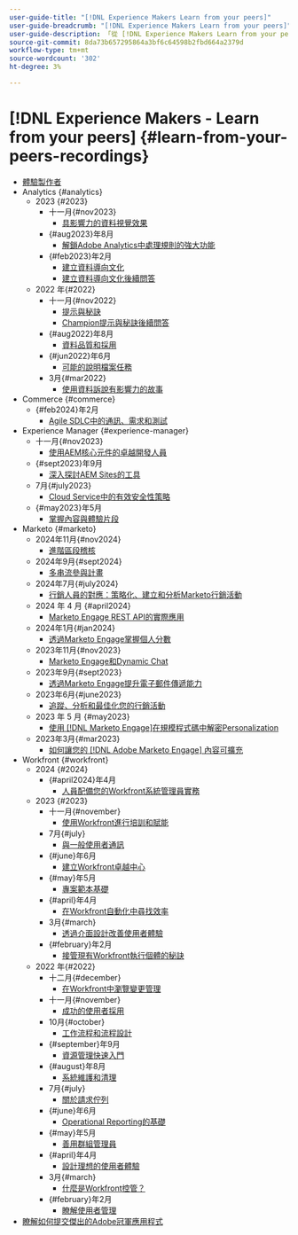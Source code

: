 ```yaml
---
user-guide-title: "[!DNL Experience Makers Learn from your peers]"
user-guide-breadcrumb: "[!DNL Experience Makers Learn from your peers]"
user-guide-description: 「從 [!DNL Experience Makers Learn from your peers]的錄製集合」
source-git-commit: 8da73b657295864a3bf6c64598b2fbd664a2379d
workflow-type: tm+mt
source-wordcount: '302'
ht-degree: 3%

---
```



# [!DNL Experience Makers - Learn from your peers] {#learn-from-your-peers-recordings}

+ [體驗製作者](overview.md)
+ Analytics {#analytics}
   + 2023 {#2023}
      + 十一月{#nov2023}
         + [具影響力的資料視覺效果](analytics/nov2023/impactful-data-visualizations.md)
      + {#aug2023}年8月
         + [解鎖Adobe Analytics中處理規則的強大功能](analytics/aug2023/processing-rules.md)
      + {#feb2023}年2月
         + [建立資料導向文化](analytics/feb2023/data-driven-culture.md)
         + [建立資料導向文化後續問答](analytics/feb2023/data-driven-culture-q-and-a.md)
   + 2022 年{#2022}
      + 十一月{#nov2022}
         + [提示與秘訣](analytics/nov2022/tips-and-tricks.md)
         + [Champion提示與秘訣後續問答](analytics/nov2022/tips-and-tricks-q-and-a.md)
      + {#aug2022}年8月
         + [資料品質和採用](analytics/aug2022/data-quality.md)
      + {#jun2022}年6月
         + [可能的說明檔案任務](analytics/june2022/mission-possible.md)
      + 3月{#mar2022}
         + [使用資料訴說有影響力的故事](analytics/mar2022/stories-with-data.md)
+ Commerce {#commerce}
   + {#feb2024}年2月
      + [Agile SDLC中的通訊、需求和測試](commerce/2024/agile-sdlc.md)
+ Experience Manager {#experience-manager}
   + 十一月{#nov2023}
      + [使用AEM核心元件的卓越開發人員](experience-manager/nov2023/core-components.md)
   + {#sept2023}年9月
      + [深入探討AEM Sites的工具](experience-manager/sept2023/aem-sites-tools.md)
   + 7月{#july2023}
      + [Cloud Service中的有效安全性策略](experience-manager/july2023/effective-security-strategies-in-cloud-service.md)
   + {#may2023}年5月
      + [掌握內容與體驗片段](experience-manager/may2023/mastering-content-and-experience-fragments.md)
+ Marketo {#marketo}
   + 2024年11月{#nov2024}
      + [進階區段稽核](marketo/nov2024/advanced-segmentation.md)
   + 2024年9月{#sept2024}
      + [多串流參與計畫](marketo/sept2024/multi-stream-engagement-programs.md)
   + 2024年7月{#july2024}
      + [行銷人員的對應：策略化、建立和分析Marketo行銷活動](marketo/july2024/marketers-map-marketo-campaigns.md)
   + 2024 年 4 月 {#april2024}
      + [Marketo Engage REST API的實際應用](marketo/april2024/practical-applications-of-marketo-engage-rest-api.md)
   + 2024年1月{#jan2024}
      + [透過Marketo Engage掌握個人分數](marketo/jan2024/person-scoring-mastery.md)
   + 2023年11月{#nov2023}
      + [Marketo Engage和Dynamic Chat](marketo/nov2023/dynamic-chat.md)
   + 2023年9月{#sept2023}
      + [透過Marketo Engage提升電子郵件傳遞能力](marketo/sept2023/email-deliverability.md)
   + 2023年6月{#june2023}
      + [追蹤、分析和最佳化您的行銷活動](marketo/june2023/marketing-campaigns.md)
   + 2023 年 5 月 {#may2023}
      + [使用 [!DNL Marketo Engage]在規模程式碼中解密Personalization](marketo/may2023/personalization-at-scale.md)
   + 2023年3月{#mar2023}
      + [如何讓您的 [!DNL Adobe Marketo Engage] 內容可擴充](marketo/mar2023/templates-tokens-teamwork.md)
+ Workfront {#workfront}
   + 2024 {#2024}
      + {#april2024}年4月
         + [人員配備您的Workfront系統管理員實務](workfront/2024/04/staffing-your-workfront-system-admin-practice.md)
   + 2023 {#2023}
      + 十一月{#november}
         + [使用Workfront進行培訓和賦能](workfront/2023/11/using-workfront-for-training-and-enablement.md)
      + 7月{#july}
         + [與一般使用者通訊](workfront/2023/07/communicating-with-end-users.md)
      + {#june}年6月
         + [建立Workfront卓越中心](workfront/2023/06/establishing-a-workfront-center-of-excellence.md)
      + {#may}年5月
         + [專案範本基礎](workfront/2023/05/foundations-of-project-templates.md)
      + {#april}年4月
         + [在Workfront自動化中尋找效率](workfront/2023/04/finding-efficiencies-in-workfront-automation.md)
      + 3月{#march}
         + [透過介面設計改善使用者體驗](workfront/2023/03/improving-user-experience-with-interface-design.md)
      + {#february}年2月
         + [接管現有Workfront執行個體的秘訣](workfront/2023/02/tips-for-taking-over-an-existing-workfront-instance.md)
   + 2022 年{#2022}
      + 十二月{#december}
         + [在Workfront中瀏覽變更管理](workfront/2022/12/navigating-change-management.md)
      + 十一月{#november}
         + [成功的使用者採用](workfront/2022/11/successful-end-user-adoption.md)
      + 10月{#october}
         + [工作流程和流程設計](workfront/2022/10/workflow-and-process-design.md)
      + {#september}年9月
         + [資源管理快速入門](workfront/2022/09/getting-started-with-resource-management.md)
      + {#august}年8月
         + [系統維護和清理](workfront/2022/08/system-maintenance-and-cleanup.md)
      + 7月{#july}
         + [關於請求佇列](workfront/2022/07/all-about-request-queues.md)
      + {#june}年6月
         + [Operational Reporting的基礎](workfront/2022/06/foundations-of-operational-reporting.md)
      + {#may}年5月
         + [善用群組管理員](workfront/2022/05/leveraging-the-group-admin.md)
      + {#april}年4月
         + [設計理想的使用者體驗](workfront/2022/04/designing-an-ideal-user-experience.md)
      + 3月{#march}
         + [什麼是Workfront控管？](workfront/2022/03/what-is-workfront-governance.md)
      + {#february}年2月
         + [瞭解使用者管理](workfront/2022/02/understanding-user-management.md)
+ [瞭解如何提交傑出的Adobe冠軍應用程式](./adobe-champion-application.md)
